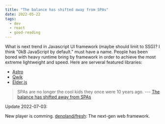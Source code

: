 ```yaml
---
title: "The balance has shifted away from SPAs"
date: 2022-05-22
tags:
  - dev
  - react
  - good-reading
---
```


What is next trend in Javascript UI framework (maybe should limit to SSG)? I
think "0kB JavaScript by default." must have a name. People has been bored with
heavy runtime bring by framework in order to achieve the most extreme
lightweight and speed. Here are serveral featured libraries:

- [Astro](https://astro.build)
- [Qwik](https://qwik.builder.io/docs/overview)
- [Elder.js](https://elderguide.com/tech/elderjs)

> SPAs are no longer the cool kids they once were 10 years ago. ---
> [The balance has shifted away from SPAs](https://nolanlawson.com/2022/05/21/the-balance-has-shifted-away-from-spas/)

Update 2022-07-03:

New player is comming. [denoland/fresh](https://github.com/denoland/fresh): The
next-gen web framework.
